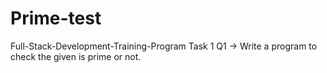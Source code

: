 # Prime-test
Full-Stack-Development-Training-Program
Task 1 
Q1 -> Write a program to check the given is prime or not.
